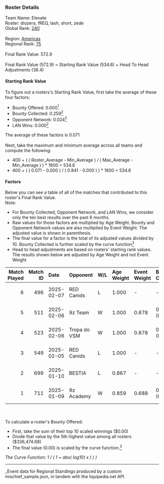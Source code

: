 ### Roster Details<br />
Team Name: Elevate<br />
Roster: diozera, fREQ, lash, short, zede<br />
Global Rank: [240](../../standings_global_2025_03_01.md)<br />
<br />
Region: [Americas]( ../../standings_americas_2025_03_01.md)<br />
Regional Rank: [75]( ../../standings_americas_2025_03_01.md)<br />
<br />
Final Rank Value:  572.9<br />
<br />
Final Rank Value (572.9) = Starting Rank Value (534.6) + Head To Head Adjustments (38.4)<br />

#### Starting Rank Value<br />
To figure out a rosters's Starting Rank Value, first take the average of these four factors:<br />
- Bounty Offered: 0.000[<sup>1</sup>](#table2)
- Bounty Collected: 0.259[<sup>2</sup>](#table1)
- Opponent Network: 0.024[<sup>2</sup>](#table1)
- LAN Wins: 0.000[<sup>2</sup>](#table1)

The average of these factors is 0.071<br />
<br />
Next, take the maximum and minimum average across all teams and compute the following:<br />
- 400 + ( ( Roster_Average - Min_Average ) / ( Max_Average - Min_Average ) ) * 1600 = 534.6
- 400 + ( ( 0.071 - 0.000 ) / ( 0.841 - 0.000 ) ) * 1600 = 534.6


#### Factors<br />
Below you can see a table of all of the matches that contributed to this roster's Final Rank Value.<br />
Note:<br />

- For Bounty Collected, Opponent Network, and LAN Wins, we consider only the ten best results over the past 6 months.
- Raw values for those factors are multiplied by Age Weight. Bounty and Opponent Network values are also multiplied by Event Weight. The adjusted value is shown in parenthesis.
- The final value for a factor is the total of its adjusted values divided by 10. Bounty Collected is further scaled by the curve function[<sup>3</sup>](#curveFunction)
- Head to head adjustments are based on rosters' starting rank values. The results shown below are adjusted by Age Weight and not Event Weight
<span id="table1"></span><br />


| Match Played | Match ID | Date       | Opponent     | W/L | Age Weight | Event Weight | Bounty Collected | Opponent Network | LAN Wins  | H2H Adj. | Roster                              |
| -: | -: | :- | :- | :- | :- | :- | :- | :- | :- | -: | :- |
|            6 |      496 | 2025-02-07 | RED Canids   | L   | 1.000      | -            | -                | -                | -         |    -3.81 | diozera, fREQ, lash, short, zede    |
|            5 |      511 | 2025-02-06 | 9z Team      | W   | 1.000      | 0.878        | 0.015 (0.014)    | 0.135 (0.119)    | 0 (0.000) |    24.86 | diozera, fREQ, lash, short, zede    |
|            4 |      523 | 2025-02-06 | Tropa do VSM | W   | 1.000      | 0.878        | 0.000 (0.000)    | 0.000 (0.000)    | 0 (0.000) |     9.32 | diozera, fREQ, lash, short, zede    |
|            3 |      549 | 2025-02-05 | RED Canids   | L   | 1.000      | -            | -                | -                | -         |    -3.53 | diozera, fREQ, lash, short, zede    |
|            2 |      699 | 2025-01-10 | BESTIA       | L   | 0.867      | -            | -                | -                | -         |    -2.22 | desh, fREQ, Leomonster, short, zede |
|            1 |      711 | 2025-01-09 | 9z Academy   | W   | 0.859      | 0.688        | 0.000 (0.000)    | 0.210 (0.124)    | 0 (0.000) |    13.74 | desh, fREQ, Leomonster, short, zede |

<br />
<span id="table2"></span><br />
To calculate a roster's Bounty Offered:<br />

- First, take the sum of their top 10 scaled winnings ($0.00)
- Divide that value by the 5th highest value among all rosters ($336,474.68)
- The final value (0.00) is scaled by the curve function.[<sup>3</sup>](#curveFunction)

<span id="curveFunction"></span>_The Curve Function: 1 / ( 1 + abs( log10( x ) ) )_<br />

---
_Event data for Regional Standings produced by a custom mischief_sample.json, in tandem with the liquipedia.net API<br />
